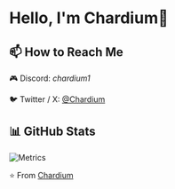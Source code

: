 # Hello, I'm Chardium👋

## 📫 How to Reach Me
 🎮 Discord: *chardium1*
 
🐦 Twitter / X: [@Chardium](https://x.com/Chardium1)

## 📊 GitHub Stats
![Metrics](https://metrics.lecoq.io/Chardium)


⭐️ From [Chardium](https://github.com/Chardium)
